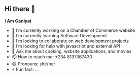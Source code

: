 ## Hi there 👋

**I Am Ganiyat**


- 🔭 I’m currently working on a Chamber of Commerce website
- 🌱 I’m currently learning Software Development
- 👯 I’m looking to collaborate on web development projects
- 🤔 I’m looking for help with javascript and external API
- 💬 Ask me about cooking, website applications, and movies
- 📫 How to reach me: +234 8137367430
- 😄 Pronouns: she/her
- ⚡ Fun fact: ...

